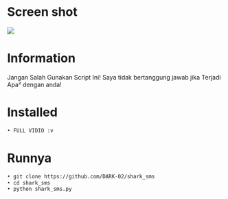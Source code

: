 # Screen shot
<img src="https://cdn.discordapp.com/attachments/725942538799939645/826000975097495603/20210329_145235.jpg">

# Information
Jangan Salah Gunakan Script Ini!
Saya tidak bertanggung jawab jika
Terjadi Apa² dengan anda!
# Installed
```BASH
• FULL VIDIO :v
```
#  Runnya
```BASH
• git clone https://github.com/DARK-02/shark_sms
• cd shark_sms
• python shark_sms.py
```

